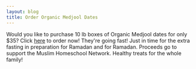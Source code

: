 ```yaml
---
layout: blog
title: Order Organic Medjool Dates
---
```

Would you like to purchase 10 lb boxes of Organic Medjool dates for only $35? Click [here](https://form.jotform.com/60857428934164) to order now! They're going fast! Just in time for the extra fasting in preparation for Ramadan and for Ramadan. Proceeds go to support the Muslim Homeschool Network. Healthy treats for the whole family! 
